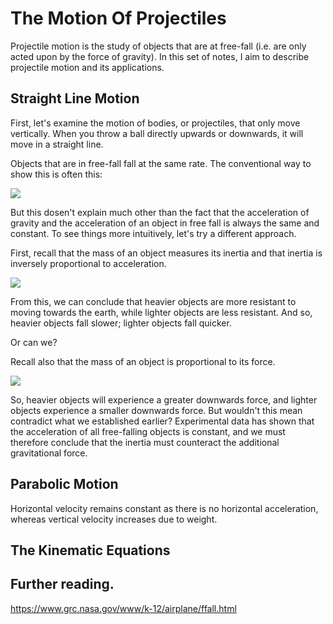# The Motion Of Projectiles

Projectile motion is the study of objects that are at free-fall (i.e. are only acted upon by the force of gravity). In this set of notes, I aim to describe projectile motion and its applications.

## Straight Line Motion

First, let's examine the motion of bodies, or projectiles, that only move vertically. When you throw a ball directly upwards or downwards, it will move in a straight line.

Objects that are in free-fall fall at the same rate. The conventional way to show this is often this:

![](https://latex.codecogs.com/gif.latex?F_\text{object&space;in&space;free&space;fall}&space;=W=ma\iff&space;mg=ma\iff&space;g=a)

But this dosen't explain much other than the fact that the acceleration of gravity and the acceleration of an object in free fall is always the same and constant. To see things more intuitively, let's try a different approach.

First, recall that the mass of an object measures its inertia and that inertia is inversely proportional to acceleration. 

![](https://latex.codecogs.com/gif.latex?\textit{m}&space;=\textit{inertia}&space;\propto&space;\frac{1}{a})

From this, we can conclude that heavier objects are more resistant to moving towards the earth, while lighter objects are less resistant. And so, heavier objects fall slower; lighter objects fall quicker.

Or can we?

Recall also that the mass of an object is proportional to its force. 

![](https://latex.codecogs.com/gif.latex?m\propto&space;F)

So, heavier objects will experience a greater downwards force, and lighter objects experience a smaller downwards force. But wouldn't this mean contradict what we established earlier? Experimental data has shown that the acceleration of all free-falling objects is constant, and we must therefore conclude that the inertia must counteract the additional gravitational force.

## Parabolic Motion

Horizontal velocity remains constant as there is no horizontal acceleration, whereas vertical velocity increases due to weight.

## The Kinematic Equations



## Further reading.
https://www.grc.nasa.gov/www/k-12/airplane/ffall.html
